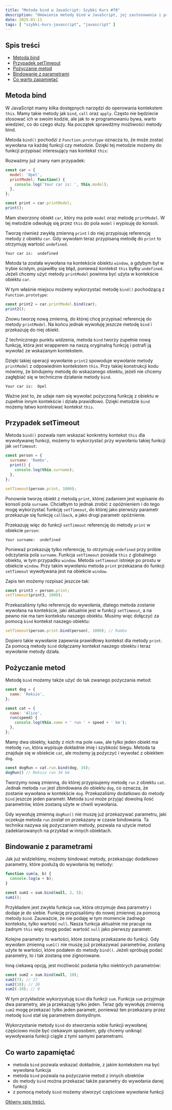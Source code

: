 ```yaml
---
title: "Metoda bind w JavaScript: Szybki Kurs #70"
description: "Omówienie metody bind w JavaScript, jej zastosowania i przykłady użycia."
date: 2025-01-11
tags: [ "szybki-kurs-javascript", "javascript" ]
---
```


## Spis treści
* [Metoda bind](#metoda-bind)
* [Przypadek setTimeout](#przypadek-settimeout)
* [Pożyczanie metod](#pożyczanie-metod)
* [Bindowanie z parametrami](#bindowanie-z-parametrami)
* [Co warto zapamiętać](#co-warto-zapamietac)

## <span id="metoda-bind">Metoda bind</span>

W JavaScript mamy kilka dostępnych narzędzi do operowania kontekstem `this`. Mamy takie metody jak `bind`, `call` oraz `apply`. Często nie będziecie stosować ich w swoim kodzie, ale jak to w programowaniu bywa, warto wiedzieć, co do czego służy. Na początek sprawdźmy możliwości metody bind.

Metoda `bind()` pochodzi z `Function.prototype` oznacza to, że może zostać wywołana na każdej funkcji czy metodzie. Dzięki tej metodzie możemy do funkcji przypisać interesujący nas kontekst `this`:

Rozważmy już znany nam przypadek:

```js
const car = {
  model: 'Opel',
  printModel: function() {
    console.log('Your car is: ', this.model);
  },
};

const print = car.printModel;
print();
```

Mam stworzony obiekt `car`, który ma pole `model` oraz metodę `printModel`. W tej metodzie odwołuję się przez `this` do pola `model` i wypisuję do konsoli.

Tworzę również zwykłą zmienną `print` i do niej przypisuję referencję metody z obiektu `car`. Gdy wywołam teraz przypisaną metodę do `print` to otrzymuję wartość `undefined`.

```text
Your car is:  undefined
```

Metoda ta została wywołana na kontekście obiektu `window`, a gdybym był w trybie ścisłym, pojawiłby się błąd, ponieważ kontekst `this` byłby `undefined`. Jeżeli chcemy użyć metody `printModel` powinna być użyta w kontekście obiektu `car`.

W tym właśnie miejscu możemy wykorzystać metodę `bind()` pochodzącą z `Function.prototype`:

```js
const print2 = car.printModel.bind(car);
print2();
```

Znowu tworzę nową zmienną, do której chcę przypisać referencję do metody `printModel`. Na końcu jednak wywołuję jeszcze metodę `bind` i przekazuję do niej obiekt.

Z technicznego punktu widzenia, metoda `bind` tworzy zupełnie nową funkcję, która jest wrapperem na naszą oryginalną funkcję i potrafi ją wywołać ze wskazanym kontekstem.

Dzięki takiej operacji wywołanie `print2` spowoduje wywołanie metody `printModel` z odpowiednim kontekstem `this`. Przy takiej konstrukcji kodu mówimy, że bindujemy metodę do wskazanego obiektu, jeżeli nie chcemy zagłębiać się w techniczne działanie metody `bind`.

```text
Your car is:  Opel
```

Ważne jest to, że udaje nam się wywołać pożyczoną funkcję z obiektu w zupełnie innym kontekście i działa prawidłowo. Dzięki metodzie `bind` możemy łatwo kontrolować kontekst `this`.

## <span id="przypadek-settimeout">Przypadek setTimeout</span>

Metoda `bind()` pozwala nam wskazać konkretny kontekst  `this` dla wywoływanej funkcji, możemy to wykorzystać przy wywołaniu takiej funkcji jak `setTimeout`:

```js
const person = {
  surname: 'Rambo',
  print() {
    console.log(this.surname);
  },
};

setTimeout(person.print, 1000);
```

Ponownie tworzę obiekt z metodą `print`, której zadaniem jest wypisanie do konsoli pola `surname`. Chciałbym to jednak zrobić z opóźnieniem i do tego mogę wykorzystać funkcję `setTimeout`, do której jako pierwszy parametr przekazuje się funkcję `callback`, a jako drugi parametr opóźnienie.

Przekazuję więc do funkcji `setTimeout` referencję do metody `print` w obiekcie `person`:

```text
Your surname:  undefined
```

Ponieważ przekazuję tylko referencję, to otrzymuję `undefined` przy próbie odczytania pola `surname`. Funkcja `setTimeout` posiada `this` z globalnego obiektu, w tym przypadku `window`. Metoda `setTimeout` istnieje po prostu w obiekcie `window`. Przy takim wywołaniu metoda `print` przekazana do
funkcji `setTimeout` wywoływana jest na obiekcie `window`.

Zapis ten możemy rozpisać jeszcze tak:

```js
const print3 = person.print;
setTimeout(print3, 1000);
```

Przekazaliśmy tylko referencję do wywołania, dlatego metoda zostanie wywołana na kontekście, jaki aktualnie jest w funkcji `setTimeout`, a na pewno nie ma tam kontekstu naszego obiektu. Musimy więc dołączyć za pomocą `bind` kontekst naszego obiektu:

```js
setTimeout(person.print.bind(person), 1000); // Rambo
```

Dopiero takie wywołanie zapewnia prawidłowy kontekst dla metody `print`. Za pomocą metody `bind` dołączamy kontekst naszego obiektu i teraz wywołanie metody działa.

## <span id="pożyczanie-metod">Pożyczanie metod</span>

Metodę `bind` możemy także użyć do tak zwanego pożyczania metod:

```js
const dog = {
  name: 'Reksio',
};

const cat = {
  name: 'Alice',
  run(speed) {
    console.log(this.name + ' run ' + speed + ' km');
  },
};
```

Mamy dwa obiekty, każdy z nich ma pole `name`, ale tylko jeden obiekt ma metodę `run`, która wypisuje dokładnie imię i szybkość biegu. Metoda ta znajduje się w obiekcie `cat`, ale możemy ją pożyczyć i wywołać z obiektem `dog`.

```js
const dogRun = cat.run.bind(dog, 34);
dogRun() // Reksio run 34 km
```

Tworzymy nową zmienną, do której przypisujemy metodę `run` z obiektu `cat`. Jednak metoda `run` jest zbindowana do obiektu `dog`, co oznacza, że zostanie wywołana w kontekście `dog`. Przekazaliśmy dodatkowo do metody `bind` jeszcze jeden parametr. Metoda `bind` może przyjąć dowolną ilość parametrów,
które zostaną użyte w chwili wywołania.

Gdy wywołuję zmienną `dogRun()` nie muszę już przekazywać parametru, jaki oczekuje metoda `run` został on przekazany w czasie bindowania. Ta technika nazywa się pożyczaniem metody, pozwala na użycie metod zadeklarowanych na przykład w innych obiektach.

## <span id="bindowanie-z-parametrami">Bindowanie z parametrami</span>

Jak już widzieliśmy, możemy bindować metody, przekazując dodatkowo parametry, które posłużą do wywołania tej metody:

```js
function sum(a, b) {
  console.log(a + b);
}

const sum1 = sum.bind(null, 2, 5);
sum1();
```

Przykładem jest zwykła funkcja `sum`, która otrzymuje dwa parametry i dodaje je do siebie. Funkcję przypisaliśmy do nowej zmiennej za pomocą metody `bind`. Zauważcie, że nie podaję w tym momencie żadnego kontekstu, tylko wartość `null`. Nasza funkcja aktualnie nie pracuje na żadnym `this` więc mogę
podać wartość `null` jako pierwszy parametr.

Kolejne parametry to wartości, które zostaną przekazane do funkcji. Gdy wywołam zmienną `sum1()` nie muszę już przekazywać parametrów, zostaną użyte te wartości, które podałem do metody `bind()`. Jeżeli spróbuję podać parametry, to i tak zostaną one zignorowane.

Inną ciekawą opcją, jest możliwość podania tylko niektórych parametrów:

```js
const sum2 = sum.bind(null, 10);
sum2(7); // 17
sum2(10); // 20
sum2(-10); // 0
```

W tym przykładzie wykorzystuję `bind` dla funkcji `sum`. Funkcja `sum`  przyjmuje dwa parametry, ale ja przekazuję tylko jeden. Teraz gdy wywołuję zmienną `sum2` mogę przekazać tylko jeden parametr, ponieważ ten przekazany przez metodę `bind` stał się parametrem domyślnym.

Wykorzystanie metody `bind` do stworzenia sobie funkcji wywołanej częściowo może być ciekawym sposobem, gdy chcemy uniknąć wywoływania funkcji ciągle z tymi samymi parametrami.

## <span id="co-warto-zapamietac">Co warto zapamiętać</span>

- metoda `bind` pozwala wskazać dokładnie, z jakim kontekstem ma być wywołana funkcja
- metoda `bind` pozwala na pożyczanie metod z innych obiektów
- do metody `bind` można przekazać także parametry do wywołania danej funkcji
- z pomocą metody `bind` możemy stworzyć częściowe wywołanie funkcji

[Główny spis treści.](https://zacznijprogramowac.net/szybki-kurs-javascript/spis-tresci/)
